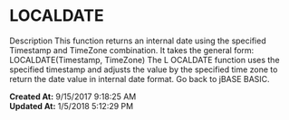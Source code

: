 # LOCALDATE

Description This function returns an internal date using the specified Timestamp and TimeZone combination. It takes the general form:  LOCALDATE(Timestamp, TimeZone) The L OCALDATE function uses the specified timestamp and adjusts the value by the specified time zone to return the date value in internal date format. Go back to jBASE BASIC.  

**Created At:** 9/15/2017 9:18:25 AM  
**Updated At:** 1/5/2018 5:12:29 PM  

